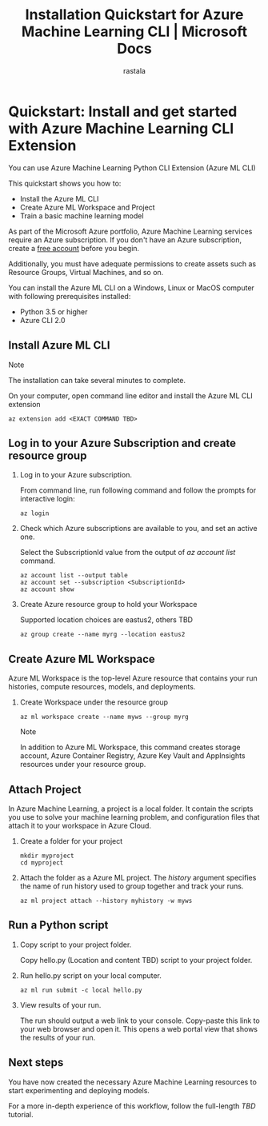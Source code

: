 ﻿---
title: Installation Quickstart for Azure Machine Learning CLI | Microsoft Docs
description: In this Quickstart, you can learn how to install and get started with Azure Machine Learning using CLI.
services: machine-learning
author: rastala
ms.author: roastala
manager: haining
ms.service: machine-learning
ms.workload: data-services
ms.custom: mvc
ms.topic: quickstart
ms.date: 7/27/2018
---

# Quickstart: Install and get started with Azure Machine Learning CLI Extension

You can use Azure Machine Learning Python CLI Extension (Azure ML CLI)

This quickstart shows you how to:

* Install the Azure ML CLI
* Create Azure ML Workspace and Project
* Train a basic machine learning model

As part of the Microsoft Azure portfolio, Azure Machine Learning services require an Azure subscription. If you don't have an Azure subscription, create a [free account](https://azure.microsoft.com/free/?WT.mc_id=A261C142F) before you begin.

Additionally, you must have adequate permissions to create assets such as Resource Groups, Virtual Machines, and so on. 

<a name="prerequisites"></a>You can install the Azure ML CLI on a Windows, Linux or MacOS computer with following prerequisites installed:

* Python 3.5 or higher
* Azure CLI 2.0

## Install Azure ML CLI

>[!NOTE]
>The installation can take several minutes to complete.

On your computer, open command line editor and install the Azure ML CLI extension

```azurecli
az extension add <EXACT COMMAND TBD>
```

## Log in to your Azure Subscription and create resource group


1. Log in to your Azure subscription.

   From command line, run following command and follow the prompts for interactive login:

   ```azurecli
   az login
   ```

 2. Check which Azure subscriptions are available to you, and set an active one. 
 
    Select the SubscriptionId value from the output of *az account list* command.

    ```azurecli
    az account list --output table
    az account set --subscription <SubscriptionId>
    az account show
    ```

   3. Create Azure resource group to hold your Workspace

      Supported location choices are eastus2, others TBD

      ```azurecli
      az group create --name myrg --location eastus2
      ```

## Create Azure ML Workspace

Azure ML Workspace is the top-level Azure resource that contains your run histories, compute resources, models, and deployments.

1. Create Workspace under the resource group 

    ```
    az ml workspace create --name myws --group myrg
    ```

    >[!NOTE]
    >In addition to Azure ML Workspace, this command creates storage account, Azure Container Registry, Azure Key Vault and AppInsights resources under your resource group.

## Attach Project

In Azure Machine Learning, a project is a local folder. It contain the scripts you use to solve your machine learning problem, and configuration files that attach it to your workspace in Azure Cloud.

1. Create a folder for your project

    ```
    mkdir myproject
    cd myproject
    ```

2. Attach the folder as a Azure ML project. The *history* argument specifies the name of run history used to group together and track your runs.

    ```azurecli
    az ml project attach --history myhistory -w myws
    ```

## Run a Python script

1. Copy script to your project folder.

    Copy hello.py (Location and content TBD) script to your project folder.

2. Run hello.py script on your local computer.

    ```azurecli
    az ml run submit -c local hello.py
    ```

3. View results of your run.

    The run should output a web link to your console. Copy-paste this link to your web browser and open it. This opens a web portal view that shows the results of your run.

## Next steps

You have now created the necessary Azure Machine Learning resources to start experimenting and deploying models.

For a more in-depth experience of this workflow, follow the full-length *TBD* tutorial.

